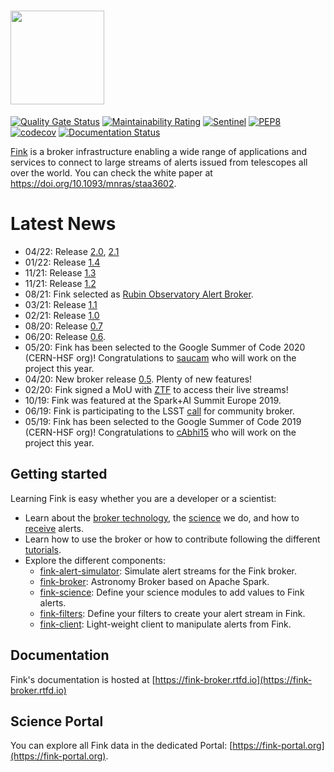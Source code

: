 # <img src=".github/Fink_PrimaryLogo_WEB.png" width=150 />

[![Quality Gate Status](https://sonarcloud.io/api/project_badges/measure?project=finkbroker&metric=alert_status)](https://sonarcloud.io/dashboard?id=finkbroker)
[![Maintainability Rating](https://sonarcloud.io/api/project_badges/measure?project=finkbroker&metric=sqale_rating)](https://sonarcloud.io/dashboard?id=finkbroker)
[![Sentinel](https://github.com/astrolabsoftware/fink-broker/actions/workflows/test.yml/badge.svg)](https://github.com/astrolabsoftware/fink-broker/actions/workflows/test.yml)
[![PEP8](https://github.com/astrolabsoftware/fink-broker/workflows/PEP8/badge.svg)](https://github.com/astrolabsoftware/fink-broker/actions?query=workflow%3APEP8)
[![codecov](https://codecov.io/gh/astrolabsoftware/fink-broker/branch/master/graph/badge.svg)](https://codecov.io/gh/astrolabsoftware/fink-broker)
[![Documentation Status](https://readthedocs.org/projects/fink-broker/badge/?version=latest)](https://fink-broker.readthedocs.io/en/latest/?badge=latest)

[Fink](https://fink-broker.org) is a broker infrastructure enabling a wide range of applications and services to connect to large streams of alerts issued from telescopes all over the world. You can check the white paper at https://doi.org/10.1093/mnras/staa3602.

# Latest News

* 04/22: Release [2.0](https://github.com/astrolabsoftware/fink-broker/milestone/7?closed=1), [2.1](https://github.com/astrolabsoftware/fink-broker/milestone/8?closed=1)
* 01/22: Release [1.4](https://github.com/astrolabsoftware/fink-broker/pull/518)
* 11/21: Release [1.3](https://github.com/astrolabsoftware/fink-broker/pull/495)
* 11/21: Release [1.2](https://github.com/astrolabsoftware/fink-broker/pull/492)
* 08/21: Fink selected as [Rubin Observatory Alert Broker](https://www.lsst.org/scientists/alert-brokers).
* 03/21: Release [1.1](https://github.com/astrolabsoftware/fink-broker/pull/429)
* 02/21: Release [1.0](https://github.com/astrolabsoftware/fink-broker/pull/416)
* 08/20: Release [0.7](https://github.com/astrolabsoftware/fink-broker/pull/396)
* 06/20: Release [0.6](https://github.com/astrolabsoftware/fink-broker/pull/386).
* 05/20: Fink has been selected to the Google Summer of Code 2020 (CERN-HSF org)! Congratulations to [saucam](https://github.com/saucam) who will work on the project this year.
* 04/20: New broker release [0.5](https://github.com/astrolabsoftware/fink-broker/pull/354). Plenty of new features!
* 02/20: Fink signed a MoU with [ZTF](https://www.ztf.caltech.edu/) to access their live streams!
* 10/19: Fink was featured at the Spark+AI Summit Europe 2019.
* 06/19: Fink is participating to the LSST [call](https://ldm-682.lsst.io/) for community broker.
* 05/19: Fink has been selected to the Google Summer of Code 2019 (CERN-HSF org)! Congratulations to [cAbhi15](https://github.com/cAbhi15) who will work on the project this year.

## Getting started

Learning Fink is easy whether you are a developer or a scientist:

* Learn about the [broker technology](https://fink-broker.readthedocs.io/en/latest/broker/introduction/), the [science](https://fink-broker.readthedocs.io/en/latest/science/introduction/) we do, and how to [receive](https://fink-broker.readthedocs.io/en/latest/fink-client/) alerts.
* Learn how to use the broker or how to contribute following the different [tutorials](https://fink-broker.readthedocs.io/en/latest/tutorials/introduction/).
* Explore the different components:
    * [fink-alert-simulator](https://github.com/astrolabsoftware/fink-alert-simulator): Simulate alert streams for the Fink broker.
    * [fink-broker](https://github.com/astrolabsoftware/fink-broker): Astronomy Broker based on Apache Spark.
    * [fink-science](https://github.com/astrolabsoftware/fink-science): Define your science modules to add values to Fink alerts.
    * [fink-filters](https://github.com/astrolabsoftware/fink-filters): Define your filters to create your alert stream in Fink.
    * [fink-client](https://github.com/astrolabsoftware/fink-client):  Light-weight client to manipulate alerts from Fink.


## Documentation

Fink's documentation is hosted at [https://fink-broker.rtfd.io](https://fink-broker.rtfd.io)

## Science Portal

You can explore all Fink data in the dedicated Portal: [https://fink-portal.org](https://fink-portal.org).
